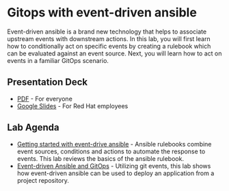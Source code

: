 # Gitops with event-driven ansible 

Event-driven ansible is a brand new technology that helps to associate upstream events with downstream actions. In this lab, you will first learn how to conditionally act on specific events by creating a rulebook which can be evaluated against an event source. Next, you will learn how to act on events in a familiar GitOps scenario.

## Presentation Deck

- [PDF](decks/lab-eda-gitops.pdf) - For everyone
- [Google Slides](https://docs.google.com/presentation/d/1wrJ90OEvkais6wcyinMq42uv1_VJJQlzrxHy8UgC220/edit?usp=sharing) - For Red Hat employees


## Lab Agenda

- [Getting started with event-drive ansible]() - Ansible rulebooks combine event sources, conditions and actions to automate the response to events. This lab reviews the basics of the ansible rulebook.
- [Event-driven Ansible and GitOps]() - Utilizing git events, this lab shows how event-driven ansible can be used to deploy an application from a project repository.


